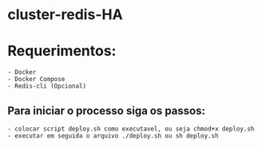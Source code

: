 # cluster-redis-HA
 # Requerimentos: 
    - Docker 
    - Docker Compose 
    - Redis-cli (Opcional)
 
 
 ## Para iniciar o processo siga os passos:
    - colocar script deploy.sh como executavel, ou seja chmod+x deploy.sh 
    - executar em seguida o arquivo ./deploy.sh ou sh deploy.sh 
    





